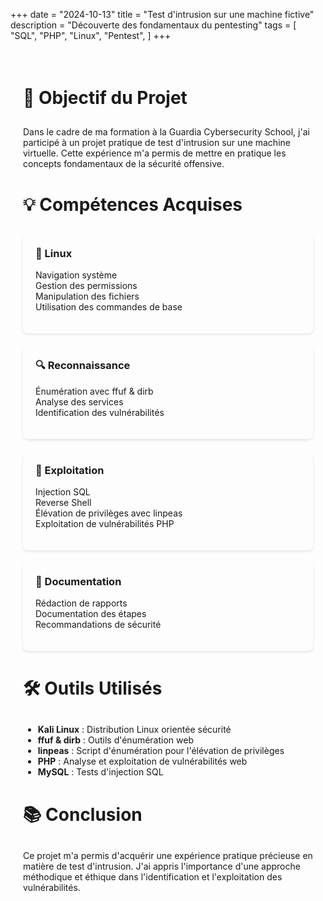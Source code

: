 +++
date = "2024-10-13"
title = "Test d'intrusion sur une machine fictive"
description = "Découverte des fondamentaux du pentesting"
tags = [    
    "SQL",
    "PHP",
    "Linux",
    "Pentest",
]
+++

<div class="project-content">

# 🎯 Objectif du Projet

Dans le cadre de ma formation à la Guardia Cybersecurity School, j'ai participé à un projet pratique de test d'intrusion sur une machine virtuelle. Cette expérience m'a permis de mettre en pratique les concepts fondamentaux de la sécurité offensive.

# 💡 Compétences Acquises

<div class="skills-grid">
<div class="skill-item">

### 🐧 Linux
- Navigation système
- Gestion des permissions
- Manipulation des fichiers
- Utilisation des commandes de base
</div>

<div class="skill-item">

### 🔍 Reconnaissance
- Énumération avec ffuf & dirb
- Analyse des services
- Identification des vulnérabilités
</div>

<div class="skill-item">

### 💉 Exploitation
- Injection SQL
- Reverse Shell
- Élévation de privilèges avec linpeas
- Exploitation de vulnérabilités PHP
</div>

<div class="skill-item">

### 📝 Documentation
- Rédaction de rapports
- Documentation des étapes
- Recommandations de sécurité
</div>
</div>

# 🛠️ Outils Utilisés

- **Kali Linux** : Distribution Linux orientée sécurité
- **ffuf & dirb** : Outils d'énumération web
- **linpeas** : Script d'énumération pour l'élévation de privilèges
- **PHP** : Analyse et exploitation de vulnérabilités web
- **MySQL** : Tests d'injection SQL

# 📚 Conclusion

Ce projet m'a permis d'acquérir une expérience pratique précieuse en matière de test d'intrusion. J'ai appris l'importance d'une approche méthodique et éthique dans l'identification et l'exploitation des vulnérabilités.

</div>

<style>
.project-content {
    max-width: 800px;
    margin: 0 auto;
    padding: 20px;
}

.skills-grid {
    display: grid;
    grid-template-columns: repeat(auto-fit, minmax(250px, 1fr));
    gap: 20px;
    margin: 20px 0;
}

.skill-item {
    background: rgba(255, 255, 255, 0.05);
    padding: 20px;
    border-radius: 8px;
    box-shadow: 0 2px 4px rgba(0, 0, 0, 0.1);
}

.skill-item h3 {
    margin-top: 0;
    color: var(--content-link-color);
}

.skill-item ul {
    list-style-type: none;
    padding-left: 0;
}

h1 {
    border-bottom: 2px solid var(--content-link-color);
    padding-bottom: 10px;
    margin-top: 40px;
}
</style>

